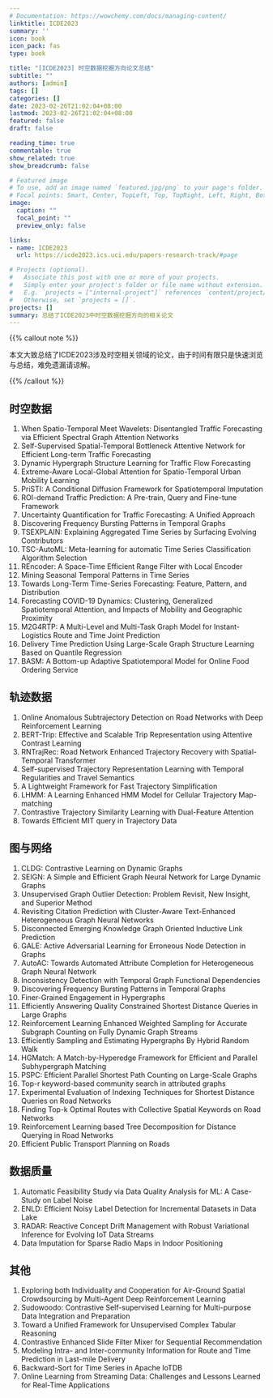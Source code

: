 ```yaml
---
# Documentation: https://wowchemy.com/docs/managing-content/
linktitle: ICDE2023
summary: ''
icon: book
icon_pack: fas
type: book

title: "[ICDE2023] 时空数据挖掘方向论文总结"
subtitle: ""
authors: [admin]
tags: []
categories: []
date: 2023-02-26T21:02:04+08:00
lastmod: 2023-02-26T21:02:04+08:00
featured: false
draft: false

reading_time: true
commentable: true
show_related: true
show_breadcrumb: false

# Featured image
# To use, add an image named `featured.jpg/png` to your page's folder.
# Focal points: Smart, Center, TopLeft, Top, TopRight, Left, Right, BottomLeft, Bottom, BottomRight.
image:
  caption: ""
  focal_point: ""
  preview_only: false

links:
- name: ICDE2023
  url: https://icde2023.ics.uci.edu/papers-research-track/#page

# Projects (optional).
#   Associate this post with one or more of your projects.
#   Simply enter your project's folder or file name without extension.
#   E.g. `projects = ["internal-project"]` references `content/project/deep-learning/index.md`.
#   Otherwise, set `projects = []`.
projects: []
summary: 总结了ICDE2023中时空数据挖掘方向的相关论文
---
```


{{% callout note %}}

本文大致总结了ICDE2023涉及时空相关领域的论文，由于时间有限只是快速浏览与总结，难免遗漏请谅解。

{{% /callout %}}

## 时空数据

1. When Spatio-Temporal Meet Wavelets: Disentangled Traffic Forecasting via Efficient Spectral Graph Attention Networks
2. Self-Supervised Spatial-Temporal Bottleneck Attentive Network for Efficient Long-term Traffic Forecasting
3. Dynamic Hypergraph Structure Learning for Traffic Flow Forecasting
4. Extreme-Aware Local-Global Attention for Spatio-Temporal Urban Mobility Learning
5. PriSTI: A Conditional Diffusion Framework for Spatiotemporal Imputation
6. ROI-demand Traffic Prediction: A Pre-train, Query and Fine-tune Framework
7. Uncertainty Quantification for Traffic Forecasting: A Unified Approach
8. Discovering Frequency Bursting Patterns in Temporal Graphs
9. TSEXPLAIN: Explaining Aggregated Time Series by Surfacing Evolving Contributors
10. TSC-AutoML: Meta-learning for automatic Time Series Classification Algorithm Selection
11. REncoder: A Space-Time Efficient Range Filter with Local Encoder
12. Mining Seasonal Temporal Patterns in Time Series
13. Towards Long-Term Time-Series Forecasting: Feature, Pattern, and Distribution
14. Forecasting COVID-19 Dynamics: Clustering, Generalized Spatiotemporal Attention, and Impacts of Mobility and Geographic Proximity
15. M2G4RTP: A Multi-Level and Multi-Task Graph Model for Instant-Logistics Route and Time Joint Prediction
16. Delivery Time Prediction Using Large-Scale Graph Structure Learning Based on Quantile Regression
17. BASM: A Bottom-up Adaptive Spatiotemporal Model for Online Food Ordering Service

## 轨迹数据

1. Online Anomalous Subtrajectory Detection on Road Networks with Deep Reinforcement Learning
2. BERT-Trip: Effective and Scalable Trip Representation using Attentive Contrast Learning
3. RNTrajRec: Road Network Enhanced Trajectory Recovery with Spatial-Temporal Transformer
4. Self-supervised Trajectory Representation Learning with Temporal Regularities and Travel Semantics
5. A Lightweight Framework for Fast Trajectory Simplification
6. LHMM: A Learning Enhanced HMM Model for Cellular Trajectory Map-matching
7. Contrastive Trajectory Similarity Learning with Dual-Feature Attention
8. Towards Efficient MIT query in Trajectory Data

## 图与网络

1. CLDG: Contrastive Learning on Dynamic Graphs
2. SEIGN: A Simple and Efficient Graph Neural Network for Large Dynamic Graphs
3. Unsupervised Graph Outlier Detection: Problem Revisit, New Insight, and Superior Method
4. Revisiting Citation Prediction with Cluster-Aware Text-Enhanced Heterogeneous Graph Neural Networks
5. Disconnected Emerging Knowledge Graph Oriented Inductive Link Prediction
6. GALE: Active Adversarial Learning for Erroneous Node Detection in Graphs
7. AutoAC: Towards Automated Attribute Completion for Heterogeneous Graph Neural Network
8. Inconsistency Detection with Temporal Graph Functional Dependencies
9. Discovering Frequency Bursting Patterns in Temporal Graphs
10. Finer-Grained Engagement in Hypergraphs
11. Efficiently Answering Quality Constrained Shortest Distance Queries in Large Graphs
12. Reinforcement Learning Enhanced Weighted Sampling for Accurate Subgraph Counting on Fully Dynamic Graph Streams
13. Efficiently Sampling and Estimating Hypergraphs By Hybrid Random Walk
14. HGMatch: A Match-by-Hyperedge Framework for Efficient and Parallel Subhypergraph Matching
15. PSPC: Efficient Parallel Shortest Path Counting on Large-Scale Graphs
16. Top-r keyword-based community search in attributed graphs
17. Experimental Evaluation of Indexing Techniques for Shortest Distance Queries on Road Networks
18. Finding Top-k Optimal Routes with Collective Spatial Keywords on Road Networks
19. Reinforcement Learning based Tree Decomposition for Distance Querying in Road Networks
20. Efficient Public Transport Planning on Roads

## 数据质量

1. Automatic Feasibility Study via Data Quality Analysis for ML: A Case-Study on Label Noise
2. ENLD: Efficient Noisy Label Detection for Incremental Datasets in Data Lake
3. RADAR: Reactive Concept Drift Management with Robust Variational Inference for Evolving IoT Data Streams
4. Data Imputation for Sparse Radio Maps in Indoor Positioning

## 其他

1. Exploring both Individuality and Cooperation for Air-Ground Spatial Crowdsourcing by Multi-Agent Deep Reinforcement Learning
2. Sudowoodo: Contrastive Self-supervised Learning for Multi-purpose Data Integration and Preparation
3. Toward a Unified Framework for Unsupervised Complex Tabular Reasoning
4. Contrastive Enhanced Slide Filter Mixer for Sequential Recommendation
5. Modeling Intra- and Inter-community Information for Route and Time Prediction in Last-mile Delivery
6. Backward-Sort for Time Series in Apache IoTDB
7. Online Learning from Streaming Data: Challenges and Lessons Learned for Real-Time Applications
